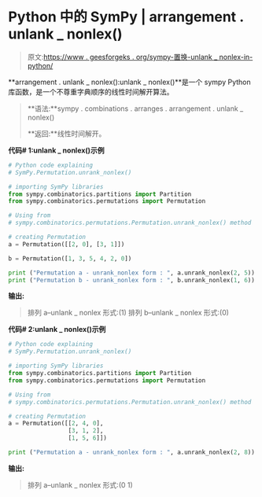 # Python 中的 SymPy | arrangement . unlank _ nonlex()

> 原文:[https://www . geesforgeks . org/sympy-置换-unlank _ nonlex-in-python/](https://www.geeksforgeeks.org/sympy-permutation-unrank_nonlex-in-python/)

**arrangement . unlank _ nonlex():unlank _ nonlex()**是一个 sympy Python 库函数，是一个不尊重字典顺序的线性时间解开算法。

> **语法:**sympy . combinations . arranges . arrangement . unlank _ nonlex()
> 
> **返回:**线性时间解开。

**代码# 1:unlank _ nonlex()示例**

```py
# Python code explaining
# SymPy.Permutation.unrank_nonlex()

# importing SymPy libraries
from sympy.combinatorics.partitions import Partition
from sympy.combinatorics.permutations import Permutation

# Using from 
# sympy.combinatorics.permutations.Permutation.unrank_nonlex() method 

# creating Permutation
a = Permutation([[2, 0], [3, 1]])

b = Permutation([1, 3, 5, 4, 2, 0])

print ("Permutation a - unrank_nonlex form : ", a.unrank_nonlex(2, 5))
print ("Permutation b - unrank_nonlex form : ", b.unrank_nonlex(1, 6))
```

**输出:**

> 排列 a–unlank _ nonlex 形式:(1)
> 排列 b–unlank _ nonlex 形式:(0)

**代码# 2:unlank _ nonlex()示例**

```py
# Python code explaining
# SymPy.Permutation.unrank_nonlex()

# importing SymPy libraries
from sympy.combinatorics.partitions import Partition
from sympy.combinatorics.permutations import Permutation

# Using from 
# sympy.combinatorics.permutations.Permutation.unrank_nonlex() method 

# creating Permutation
a = Permutation([[2, 4, 0], 
                 [3, 1, 2],
                 [1, 5, 6]])

print ("Permutation a - unrank_nonlex form : ", a.unrank_nonlex(2, 8))
```

**输出:**

> 排列 a–unlank _ nonlex 形式:(0 1)